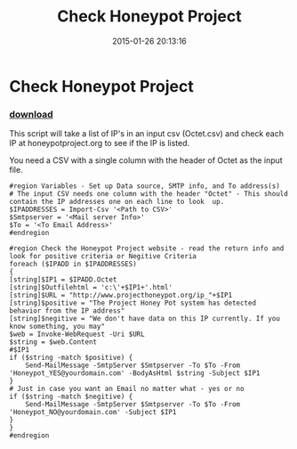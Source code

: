 ﻿---
pid:            5715
poster:         Munsonisim
title:          Check Honeypot Project
date:           2015-01-26 20:13:16
format:         posh
parent:         0
parent:         0

---

# Check Honeypot Project

### [download](5715.ps1)

This script will take a list of IP's in an input csv (Octet.csv) and check each IP at honeypotproject.org to see if the IP is listed.	

You need a CSV with a single column with the header of Octet as the input file. 

```posh
#region Variables - Set up Data source, SMTP info, and To address(s)
# The input CSV needs one column with the header "Octet" - This should contain the IP addresses one on each line to look  up.
$IPADDRESSES = Import-Csv '<Path to CSV>'
$Smtpserver = '<Mail server Info>'
$To = '<To Email Address>'
#endregion

#region Check the Honeypot Project website - read the return info and look for positive criteria or Negitive Criteria
foreach ($IPADD in $IPADDRESSES)
{
[string]$IP1 = $IPADD.Octet
[string]$Outfilehtml = 'c:\'+$IP1+'.html'
[string]$URL = "http://www.projecthoneypot.org/ip_"+$IP1
[string]$positive = "The Project Honey Pot system has detected behavior from the IP address"
[string]$negitive = "We don't have data on this IP currently. If you know something, you may"
$web = Invoke-WebRequest -Uri $URL
$string = $web.Content
#$IP1
if ($string -match $positive) {
    Send-MailMessage -SmtpServer $Smtpserver -To $To -From 'Honeypot_YES@yourdomain.com' -BodyAsHtml $string -Subject $IP1
} 
# Just in case you want an Email no matter what - yes or no
if ($string -match $negitive) {
	Send-MailMessage -SmtpServer $Smtpserver -To $To -From 'Honeypot_NO@yourdomain.com' -Subject $IP1 
}
}
#endregion 

```
